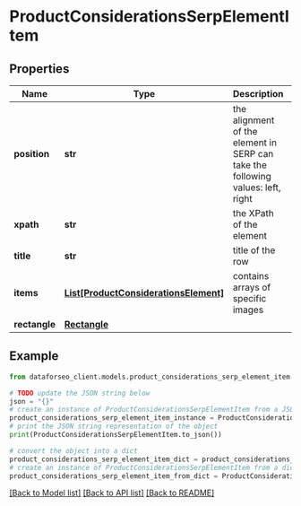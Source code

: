 # ProductConsiderationsSerpElementItem


## Properties

Name | Type | Description | Notes
------------ | ------------- | ------------- | -------------
**position** | **str** | the alignment of the element in SERP can take the following values: left, right | [optional] 
**xpath** | **str** | the XPath of the element | [optional] 
**title** | **str** | title of the row | [optional] 
**items** | [**List[ProductConsiderationsElement]**](ProductConsiderationsElement.md) | contains arrays of specific images | [optional] 
**rectangle** | [**Rectangle**](Rectangle.md) |  | [optional] 

## Example

```python
from dataforseo_client.models.product_considerations_serp_element_item import ProductConsiderationsSerpElementItem

# TODO update the JSON string below
json = "{}"
# create an instance of ProductConsiderationsSerpElementItem from a JSON string
product_considerations_serp_element_item_instance = ProductConsiderationsSerpElementItem.from_json(json)
# print the JSON string representation of the object
print(ProductConsiderationsSerpElementItem.to_json())

# convert the object into a dict
product_considerations_serp_element_item_dict = product_considerations_serp_element_item_instance.to_dict()
# create an instance of ProductConsiderationsSerpElementItem from a dict
product_considerations_serp_element_item_from_dict = ProductConsiderationsSerpElementItem.from_dict(product_considerations_serp_element_item_dict)
```
[[Back to Model list]](../README.md#documentation-for-models) [[Back to API list]](../README.md#documentation-for-api-endpoints) [[Back to README]](../README.md)



